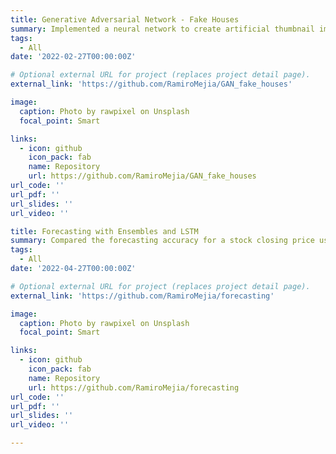 ```yaml
---
title: Generative Adversarial Network - Fake Houses
summary: Implemented a neural network to create artificial thumbnail images of houses.
tags:
  - All
date: '2022-02-27T00:00:00Z'

# Optional external URL for project (replaces project detail page).
external_link: 'https://github.com/RamiroMejia/GAN_fake_houses'

image:
  caption: Photo by rawpixel on Unsplash
  focal_point: Smart

links:
  - icon: github
    icon_pack: fab
    name: Repository
    url: https://github.com/RamiroMejia/GAN_fake_houses
url_code: ''
url_pdf: ''
url_slides: ''
url_video: ''

title: Forecasting with Ensembles and LSTM
summary: Compared the forecasting accuracy for a stock closing price using a machine learning ensemble against a LSTM artificial recurrent neural network.
tags:
  - All
date: '2022-04-27T00:00:00Z'

# Optional external URL for project (replaces project detail page).
external_link: 'https://github.com/RamiroMejia/forecasting'

image:
  caption: Photo by rawpixel on Unsplash
  focal_point: Smart

links:
  - icon: github
    icon_pack: fab
    name: Repository
    url: https://github.com/RamiroMejia/forecasting
url_code: ''
url_pdf: ''
url_slides: ''
url_video: ''

---
```

